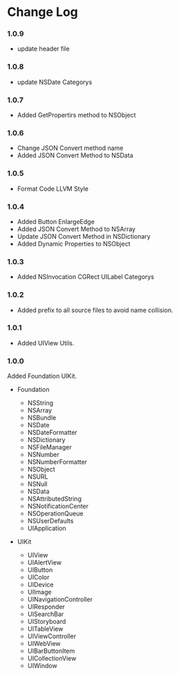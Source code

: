 # Change Log

### 1.0.9

* update header file

### 1.0.8

* update NSDate Categorys

### 1.0.7

* Added GetPropertirs method to NSObject 

### 1.0.6

* Change JSON Convert method name
* Added JSON Convert Method to NSData

### 1.0.5

* Format Code LLVM Style

### 1.0.4

* Added Button EnlargeEdge
* Added JSON Convert Method to NSArray
* Update JSON Convert Method in NSDictionary
* Added Dynamic Properties to NSObject

### 1.0.3

* Added NSInvocation CGRect UILabel Categorys

### 1.0.2

* Added prefix to all source files to avoid name collision.

### 1.0.1

* Added UIView Utils.

### 1.0.0

Added Foundation UIKit.

*   Foundation
       * NSString
       * NSArray
       * NSBundle
       * NSDate
       * NSDateFormatter
       * NSDictionary
       * NSFileManager
       * NSNumber
       * NSNumberFormatter
       * NSObject
       * NSURL
       * NSNull
       * NSData
       * NSAttributedString
       * NSNotificationCenter
       * NSOperationQueue
       * NSUserDefaults
       * UIApplication

*   UIKit
       * UIView
       * UIAlertView
       * UIButton
       * UIColor
       * UIDevice
       * UIImage
       * UINavigationController
       * UIResponder
       * UISearchBar
       * UIStoryboard
       * UITableView
       * UIViewController
       * UIWebView
       * UIBarButtonItem
       * UICollectionView
       * UIWindow